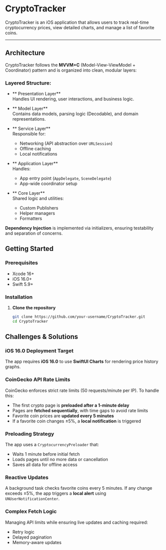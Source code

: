 # CryptoTracker

CryptoTracker is an iOS application that allows users to track real-time cryptocurrency prices, view detailed charts, and manage a list of favorite coins.

---

## Architecture

CryptoTracker follows the **MVVM+C** (Model-View-ViewModel + Coordinator) pattern and is organized into clean, modular layers:

### Layered Structure:

- ** Presentation Layer**  
  Handles UI rendering, user interactions, and business logic.

- ** Model Layer**  
  Contains data models, parsing logic (Decodable), and domain representations.

- ** Service Layer**  
  Responsible for:
  - Networking (API abstraction over `URLSession`)
  - Offline caching
  - Local notifications

- ** Application Layer**  
  Handles:
  - App entry point (`AppDelegate`, `SceneDelegate`)
  - App-wide coordinator setup

- ** Core Layer**  
  Shared logic and utilities:
  - Custom Publishers
  - Helper managers
  - Formatters

**Dependency Injection** is implemented via initializers, ensuring testability and separation of concerns.


## Getting Started

### Prerequisites

- Xcode 16+
- iOS 16.0+
- Swift 5.9+

### Installation

1. **Clone the repository**
   ```bash
   git clone https://github.com/your-username/CryptoTracker.git
   cd CryptoTracker

## Challenges & Solutions

### iOS 16.0 Deployment Target
The app requires **iOS 16.0** to use **SwiftUI Charts** for rendering price history graphs.

### CoinGecko API Rate Limits
CoinGecko enforces strict rate limits (50 requests/minute per IP). To handle this:

- The first crypto page is **preloaded after a 1-minute delay**
- Pages are **fetched sequentially**, with time gaps to avoid rate limits
- Favorite coin prices are **updated every 5 minutes**
- If a favorite coin changes ±5%, a **local notification** is triggered

### Preloading Strategy
The app uses a `CryptocurrencyPreloader` that:

- Waits 1 minute before initial fetch
- Loads pages until no more data or cancellation
- Saves all data for offline access

### Reactive Updates
A background task checks favorite coins every 5 minutes. If any change exceeds ±5%, the app triggers a **local alert** using `UNUserNotificationCenter`.

### Complex Fetch Logic
Managing API limits while ensuring live updates and caching required:

- Retry logic
- Delayed pagination
- Memory-aware updates




